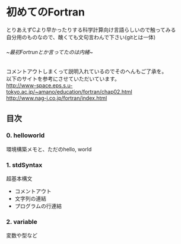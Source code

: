 # 初めてのFortran
とりあえずCより早かったりする科学計算向け言語らしいので触ってみる  
自分用のものなので、醜くても文句言わんで下さい(gitとは一体)  
###### ~最初Fortrunとか言ってたのは内緒~

コメントアウトしまくって説明入れているのでそのへんもご了承を。  
以下のサイトを参考にさせていただいています。  
http://www-space.eps.s.u-tokyo.ac.jp/~amano/education/fortran/chap02.html  
http://www.nag-j.co.jp/fortran/index.html

## 目次
### 0. helloworld
環境構築メモと、ただのhello, world
### 1. stdSyntax
超基本構文
- コメントアウト
- 文字列の連結
- プログラムの行連結
### 2. variable
変数や型など